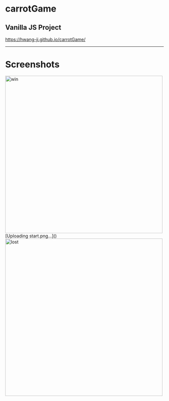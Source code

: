 # carrotGame
 Vanilla JS Project
------------------------------------------------

https://hwang-ji.github.io/carrotGame/

------------------------------------------------
# Screenshots
<img width="500" alt="win" src="https://user-images.githubusercontent.com/79661326/109455118-428c2d80-7a99-11eb-96f6-fc761e409be0.png">
[Uploading start.png…]()
<img width="500" alt="lost" src="https://user-images.githubusercontent.com/79661326/109455127-47e97800-7a99-11eb-8d7e-2217f001d617.png">
